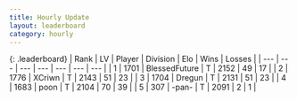 ```yaml
---
title: Hourly Update
layout: leaderboard
category: hourly
---
```


{: .leaderboard}
| Rank | LV | Player | Division | Elo | Wins | Losses |
| --- | --- | --- | --- | --- | --- | --- |
| <span data-change="0">1</span> | 1701 | <span title="ID: 692745">BlessedFuture</span> | T | <span data-change="0">2152</span> | <span data-change="0">49</span> | <span data-change="0">17</span> |
| <span data-change="0">2</span> | 1776 | <span title="ID: 448883">XCriwn</span> | T | <span data-change="0">2143</span> | <span data-change="0">51</span> | <span data-change="0">23</span> |
| <span data-change="0">3</span> | 1704 | <span title="ID: 337810">Dregun</span> | T | <span data-change="0">2131</span> | <span data-change="0">51</span> | <span data-change="0">23</span> |
| <span data-change="0">4</span> | 1683 | <span title="ID: 540690">poon</span> | T | <span data-change="0">2104</span> | <span data-change="0">70</span> | <span data-change="0">39</span> |
| <span data-change="0">5</span> | 307 | <span title="ID: 719486">-pan-</span> | T | <span data-change="0">2091</span> | <span data-change="0">2</span> | <span data-change="0">1</span> |